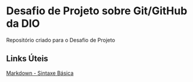 # Desafio de Projeto sobre Git/GitHub da DIO
Repositório criado para o Desafio de Projeto

## Links Úteis 
[Markdown - Sintaxe Básica](https://www.markdownguide.org/basic-syntax/)
